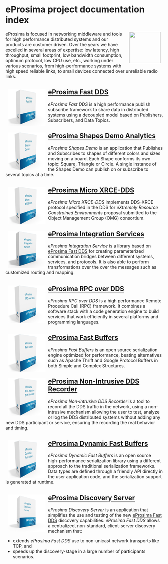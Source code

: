 # eProsima project documentation index

<a href="http://www.eprosima.com"><img src="https://encrypted-tbn3.gstatic.com/images?q=tbn:ANd9GcSd0PDlVz1U_7MgdTe0FRIWD0Jc9_YH-gGi0ZpLkr-qgCI6ZEoJZ5GBqQ" align="right" hspace="8" vspace="2" width="100" height="100" ></a>

eProsima is focused in networking middleware and tools for high performance distributed systems and our products are
customer driven.
Over the years we have excelled in several areas of expertise: low latency, high throughput, small footprint, low
bandwidth consumption, optimum protocol, low CPU use, etc., working under various scenarios, from high-performance
systems with high speed reliable links, to small devices connected over unreliable radio links.


## <a href="https://fast-dds.docs.eprosima.com/en/latest/"><img alt="eProsima Fast DDS" src="source/01-figures/Fast_DDS.png" align="left" hspace="8" vspace="2" width="120" height="120"></a> [eProsima Fast DDS](https://fast-dds.docs.eprosima.com/en/latest/)

*eProsima Fast DDS* is a high performance publish subscribe framework to share data in distributed systems using a
decoupled model based on Publishers, Subscribers, and Data Topics.


## <a href="https://eprosima-shapes-demo.readthedocs.io/en/latest/"><img alt="eProsima Shapes Demo Analytics" src="source/01-figures/Shapes_Demo.png" align="left" hspace="8" vspace="2" width="120" height="120"></a> [eProsima Shapes Demo Analytics](https://eprosima-shapes-demo.readthedocs.io/en/latest/)

*eProsima Shapes Demo* is an application that Publishes and Subscribes to shapes of
different colors and sizes moving on a board. Each Shape conforms its
own topic: Square, Triangle or Circle. A single instance of the Shapes
Demo can publish on or subscribe to several topics at a time.


## <a href="https://micro-xrce-dds.readthedocs.io/en/latest/"><img alt="eProsima Micro XRCE-DDS" src="source/01-figures/Micro_XRCE-DDS.png" align="left" hspace="8" vspace="2" width="120" height="120"> </a> [eProsima Micro XRCE-DDS](https://micro-xrce-dds.readthedocs.io/en/latest/)

*eProsima Micro XRCE-DDS* implements DDS-XRCE protocol specified in the DDS for
*eXtremely Resource Constrained Environments* proposal submitted to the Object Management Group (OMG) consortium.


## <a href="https://integration-services.readthedocs.io/en/latest/"><img alt="eProsima Integration Services" src="source/01-figures/Integration_Services.png" align="left" hspace="8" vspace="2" width="120" height="120"> </a> [eProsima Integration Services](https://integration-services.readthedocs.io/en/latest/)

*eProsima Integration Service* is a library based on [eProsima Fast DDS](https://fast-dds.docs.eprosima.com/en/latest/)
for creating parameterized communication bridges between different systems, services, and protocols.
It is also able to perform transformations over the over the messages such as customized routing and mapping.


## <a href="https://www.eprosima.com/docs/rpc-over-dds/1.0.3/pdf/eprosima-fast-rtps/User-Manual.pdf"><img alt="eProsima RPC over DDS" src="source/01-figures/RPC_over_DDS.png" align="left" hspace="8" vspace="2" width="120" height="120"> [eProsima RPC over DDS](https://www.eprosima.com/docs/rpc-over-dds/1.0.3/pdf/eprosima-fast-rtps/User-Manual.pdf)

*eProsima RPC over DDS* is a high performance Remote Procedure Call (RPC) framework. It combines a software stack
with a code generation engine to build services that work efficiently in several platforms and programming languages.


## <a href="https://www.eprosima.com/docs/fast-buffers/0.3.0/pdf/User-Manual.pdf"><img alt="eProsima Fast Buffers" src="source/01-figures/Fast_Buffers.png" align="left" hspace="8" vspace="2" width="120" height="120" ></a> [eProsima Fast Buffers](https://www.eprosima.com/docs/fast-buffers/0.3.0/pdf/User-Manual.pdf)

*eProsima Fast Buffers* is an open source serialization engine optimized for performance, beating alternatives
such as Apache Thrift and Google Protocol Buffers in both Simple and Complex Structures.


## <a href="https://www.eprosima.com/docs/non-intrusive-dds-recorder/1.0.0/pdf/User-Manual.pdf"><img alt="eProsima Non-Intrusive DDS" src="source/01-figures/Non-Intrusive_DDS_Recorder.png" align="left" hspace="8" vspace="2" width="120" height="120" ></a> [eProsima Non-Intrusive DDS Recorder](https://www.eprosima.com/docs/non-intrusive-dds-recorder/1.0.0/pdf/User-Manual.pdf)

*eProsima Non-Intrusive DDS Recorder* is a tool to record all the DDS traffic in the network, using a non-intrusive
mechanism allowing the user to test, analyze or log the DDS distributed systems without adding any new DDS participant
or service, ensuring the recording the real behavior and timing.


## <a href="https://www.eprosima.com/docs/dynamic-fast-buffers/0.2.0/pdf/User-Manual.pdf"><img alt="eProsima Dynamic Fast Buffers" src="source/01-figures/Dynamic_Fast_Buffers.png" align="left" hspace="8" vspace="2" width="120" height="120"></a> [eProsima Dynamic Fast Buffers](https://www.eprosima.com/docs/dynamic-fast-buffers/0.2.0/pdf/User-Manual.pdf)

*eProsima Dynamic Fast Buffers* is an open source high-performance serialization library using a different
approach to the traditional serialization frameworks. Data types are defined through a friendly API directly in the
user application code, and the serialization support is generated at runtime.


## <a href="https://eprosima-discovery-server.readthedocs.io/en/latest/"><img alt="eProsima Discovery Server" src="source/01-figures/Discovery_Server.png" align="left" hspace="8" vspace="2" width="120" height="120" ></a> [eProsima Discovery Server](https://eprosima-discovery-server.readthedocs.io/en/latest/)

*eProsima Discovery Server* is an application that simplifies the use and testing of the new
[eProsima Fast DDS](https://fast-dds.docs.eprosima.com/en/latest/) discovery capabilities.
*eProsima Fast DDS* allows a centralized, non-standard, client-server discovery mechanism that:

- extends *eProsima Fast DDS* use to non-unicast network transports like TCP, and
- speeds up the discovery-stage in a large number of participants scenarios.
